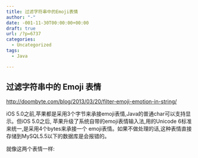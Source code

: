 ```yaml
---
title: 过滤字符串中的Emoji表情
author: "-"
date: -001-11-30T00:00:00+00:00
draft: true
url: /?p=6737
categories:
  - Uncategorized
tags:
  - Java

---
```

## 过滤字符串中的 Emoji 表情
http://doombyte.com/blog/2013/03/20/filter-emoji-emotion-in-string/

iOS 5.0之前,苹果都是采用3个字节来承接emoji表情,Java的普通char可以支持显示。但iOS 5.0之后, 苹果升级了系统自带的emoji表情输入法,用的Unicode 6标准来统一,是采用4个bytes来承接一个 emoji表情。如果不做处理的话,这种表情直接存储到MySQL5.5以下的数据库是会报错的。

就像这两个表情一样: 